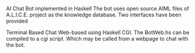 AI Chat Bot implemented in Haskell
The bot uses open source AIML files of A.L.I.C.E. project as the knowledge database. Two interfaces have been provided

Terminal Based Chat
Web-based using Haskell CGI. The BotWeb.hs can be compiled to a cgi script. Which may be called from a webpage to chat with the bot.
